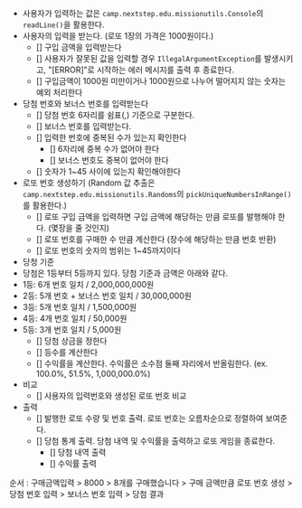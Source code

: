 - 사용자가 입력하는 값은 `camp.nextstep.edu.missionutils.Console`의 `readLine()`을 활용한다.
- 사용자의 입력을 받는다. (로또 1장의 가격은 1000원이다.)
  - [] 구입 금액을 입력받는다
  - [] 사용자가 잘못된 값을 입력할 경우 `IllegalArgumentException`를 발생시키고, "[ERROR]"로 시작하는 에러 메시지를 출력 후 종료한다.
  - [] 구입금액이 1000원 미만이거나 1000원으로 나누어 떨어지지 않는 숫자는 예외 처리한다
- 당첨 번호와 보너스 번호를 입력받는다
  - [] 당첨 번호 6자리를 쉼표(,) 기준으로 구분한다.
  - [] 보너스 번호를 입력받는다.
  - [] 입력한 번호에 중복된 수가 있는지 확인한다
    - [] 6자리에 중복 수가 없어야 한다
    - [] 보너스 번호도 중복이 없어야 한다
  - [] 숫자가 1~45 사이에 있는지 확인해야한다
- 로또 번호 생성하기 (Random 값 추출은 `camp.nextstep.edu.missionutils.Randoms`의 `pickUniqueNumbersInRange()`를 활용한다.)
  - [] 로또 구입 금액을 입력하면 구입 금액에 해당하는 만큼 로또를 발행해야 한다. (몇장을 줄 것인지)
  - [] 로또 번호를 구매한 수 만큼 계산한다 (장수에 해당하는 만큼 번호 반환)
  - [] 로또 번호의 숫자의 범위는 1~45까지이다
- 당청 기준
- 당첨은 1등부터 5등까지 있다. 당첨 기준과 금액은 아래와 같다.
- 1등: 6개 번호 일치 / 2,000,000,000원
- 2등: 5개 번호 + 보너스 번호 일치 / 30,000,000원
- 3등: 5개 번호 일치 / 1,500,000원
- 4등: 4개 번호 일치 / 50,000원
- 5등: 3개 번호 일치 / 5,000원
  - [] 당첨 상금을 정한다
  - [] 등수를 계산한다
  - [] 수익률을 계산한다. 수익률은 소수점 둘째 자리에서 반올림한다. (ex. 100.0%, 51.5%, 1,000,000.0%)
- 비교
  - [] 사용자의 입력번호와 생성된 로또 번호 비교
- 출력
  - [] 발행한 로또 수량 및 번호 출력. 로또 번호는 오름차순으로 정렬하여 보여준다.
  - [] 당첨 통계 출력. 당첨 내역 및 수익률을 출력하고 로또 게임을 종료한다.
    - [] 당첨 내역 출력
    - [] 수익률 출력
    
순서 : 구매금액입력 > 8000 > 8개를 구매했습니다 > 구매 금액만큼 로또 번호 생성 > 당첨 번호 입력 > 보너스 번호 입력 > 당첨 결과